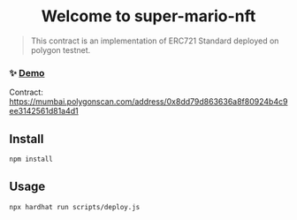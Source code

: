 <h1 align="center">Welcome to super-mario-nft </h1>
<p>
</p>

> This contract is an implementation of ERC721 Standard deployed on polygon testnet.

### ✨ [Demo](https://testnets.opensea.io/assets/mumbai/0x8dd79d863636a8f80924b4c9ee3142561d81a4d1/1)

Contract: https://mumbai.polygonscan.com/address/0x8dd79d863636a8f80924b4c9ee3142561d81a4d1

## Install

```sh
npm install
```

## Usage

```sh
npx hardhat run scripts/deploy.js
```



